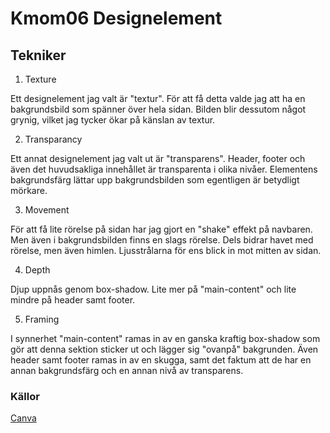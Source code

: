 # Kmom06 Designelement

## Tekniker

1. Texture

Ett designelement jag valt är "textur". För att få detta valde jag att ha en bakgrundsbild som spänner över hela sidan.
Bilden blir dessutom något grynig, vilket jag tycker ökar på känslan av textur.

2. Transparancy

Ett annat designelement jag valt ut är "transparens". Header, footer och även det huvudsakliga innehållet är transparenta i olika nivåer.
Elementens bakgrundsfärg lättar upp bakgrundsbilden som egentligen är betydligt mörkare.

3. Movement

För att få lite rörelse på sidan har jag gjort en "shake" effekt på navbaren. Men även i bakgrundsbilden finns en slags rörelse.
Dels bidrar havet med rörelse, men även himlen. Ljusstrålarna för ens blick in mot mitten av sidan.

4. Depth

Djup uppnås genom box-shadow. Lite mer på "main-content" och lite mindre på header samt footer.

5. Framing

I synnerhet "main-content" ramas in av en ganska kraftig box-shadow som gör att denna sektion sticker ut och lägger sig "ovanpå" bakgrunden.
Även header samt footer ramas in av en skugga, samt det faktum att de har en annan bakgrundsfärg och en annan nivå av transparens.

### Källor
[Canva](https://www.canva.com/learn/design-elements-principles/)
